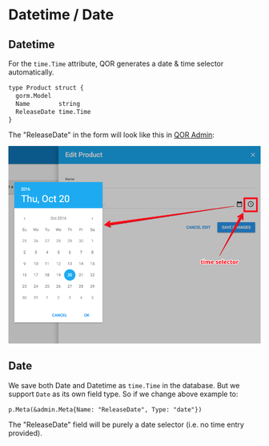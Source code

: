 # Datetime / Date

## Datetime

For the `time.Time` attribute, QOR generates a date & time selector automatically.

```
type Product struct {
  gorm.Model
  Name        string
  ReleaseDate time.Time
}
```

The "ReleaseDate" in the form will look like this in [QOR Admin](../chapter2/setup.md):

![Datetime](datetime.png)

## Date

We save both Date and Datetime as `time.Time` in the database. But we support `Date` as its own field type. So if we change above example to:

```
p.Meta(&admin.Meta{Name: "ReleaseDate", Type: "date"})
```

The "ReleaseDate" field will be purely a date selector (i.e. no time entry provided).

